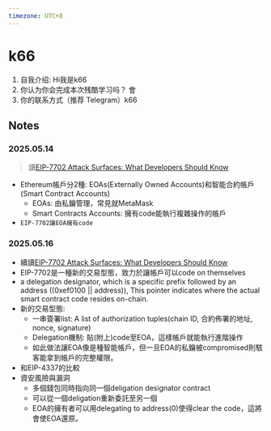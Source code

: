```yaml
---
timezone: UTC+8
---
```


# k66

1. 自我介绍: Hi我是k66
2. 你认为你会完成本次残酷学习吗？   會
3. 你的联系方式（推荐 Telegram）k66

## Notes

<!-- Content_START -->

### 2025.05.14
> 讀[EIP-7702 Attack Surfaces: What Developers Should Know](https://www.nethermind.io/blog/eip-7702-attack-surfaces-what-developers-should-know)
+ Ethereum帳戶分2種: EOAs(Externally Owned Accounts)和智能合約帳戶(Smart Contract Accounts)
  + EOAs: 由私鑰管理，常見就MetaMask
  + Smart Contracts Accounts: 擁有code能執行複雜操作的帳戶
+ `EIP-7702讓EOA擁有code`

### 2025.05.16
+ 續讀[EIP-7702 Attack Surfaces: What Developers Should Know](https://www.nethermind.io/blog/eip-7702-attack-surfaces-what-developers-should-know)
+ EIP-7702是一種新的交易型態，致力於讓帳戶可以code on themselves
+ a delegation designator, which is a specific prefix followed by an address ((0xef0100 || address)), This pointer indicates where the actual smart contract code resides on-chain.
+ 新的交易型態:
  + 一串簽署list: A list of authorization tuples(chain ID, 合約佈署的地址, nonce, signature)
  + Delegation機制: 貼(附上)code至EOA，這樣帳戶就能執行進階操作
  + 如此做法讓EOA像是種智能帳戶，但一旦EOA的私鑰被compromised則駭客能拿到帳戶的完整權限。
+ 和EIP-4337的比較
+ 資安風險與漏洞
  + 多個錢包同時指向同一個deligation designator contract
  + 可以從一個deligation重新委託至另一個
  + EOA的擁有者可以用delegating to address(0)使得clear the code，這將會使EOA還原。


<!-- Content_END -->
